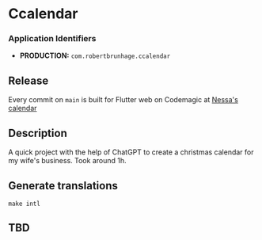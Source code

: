 # Ccalendar
### Application Identifiers

- **PRODUCTION:** `com.robertbrunhage.ccalendar`

## Release
Every commit on `main` is built for Flutter web on Codemagic at [Nessa's
calendar](https://nessacalendar2023.codemagic.app)

## Description
A quick project with the help of ChatGPT to create a christmas calendar for my
wife's business. Took around 1h.

## Generate translations

```
make intl
```

## TBD
